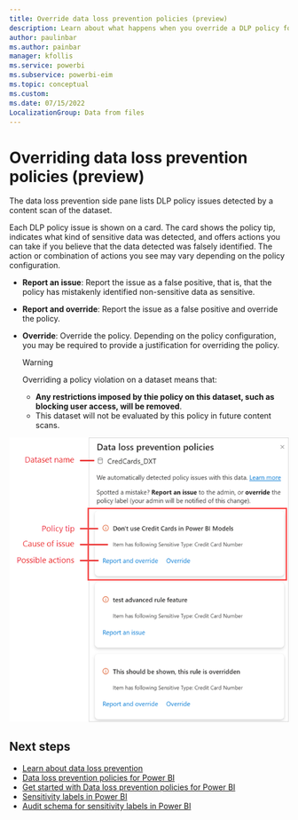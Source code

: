 ```yaml
---
title: Override data loss prevention policies (preview)
description: Learn about what happens when you override a DLP policy for Power BI.
author: paulinbar
ms.author: painbar
manager: kfollis
ms.service: powerbi
ms.subservice: powerbi-eim
ms.topic: conceptual
ms.custom:
ms.date: 07/15/2022
LocalizationGroup: Data from files
---
```


# Overriding data loss prevention policies (preview)

The data loss prevention side pane lists DLP policy issues detected by a content scan of the dataset.

Each DLP policy issue is shown on a card. The card shows the policy tip, indicates what kind of sensitive data was detected, and offers actions you can take if you believe that the data detected was falsely identified. The action or combination of actions you see may vary depending on the policy configuration.

* **Report an issue**: Report the issue as a false positive, that is, that the policy has mistakenly identified non-sensitive data as sensitive.
* **Report and override**: Report the issue as a false positive and override the policy.
* **Override**: Override the policy. Depending on the policy configuration, you may be required to provide a justification for overriding the policy.

    >[!WARNING]
    > Overriding a policy violation on a dataset means that:
    > * **Any restrictions imposed by thie policy on this dataset, such as blocking user access, will be removed**.
    > * This dataset will not be evaluated by this policy in future content scans.

![Screenshot of D L P policies sidepane](./media/service-security-dlp-policies-for-power-b-override/power-bi-dlp-override-pane.png)

## Next steps

* [Learn about data loss prevention](/microsoft-365/compliance/dlp-learn-about-dlp)
* [Data loss prevention policies for Power BI](./service-security-dlp-policies-for-power-bi.md)
* [Get started with Data loss prevention policies for Power BI](/microsoft-365/compliance/dlp-powerbi-get-started)
* [Sensitivity labels in Power BI](service-security-sensitivity-label-overview.md)
* [Audit schema for sensitivity labels in Power BI](service-security-sensitivity-label-audit-schema.md)
